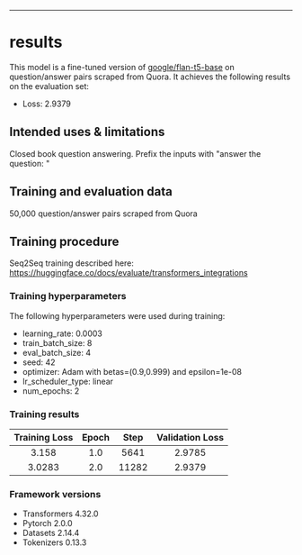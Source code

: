 ---



# results

This model is a fine-tuned version of [google/flan-t5-base](https://huggingface.co/google/flan-t5-base) on question/answer pairs scraped from Quora.
It achieves the following results on the evaluation set:
- Loss: 2.9379


## Intended uses & limitations

Closed book question answering. Prefix the inputs with "answer the question: "

## Training and evaluation data

50,000 question/answer pairs scraped from Quora

## Training procedure

Seq2Seq training described here: https://huggingface.co/docs/evaluate/transformers_integrations

### Training hyperparameters

The following hyperparameters were used during training:
- learning_rate: 0.0003
- train_batch_size: 8
- eval_batch_size: 4
- seed: 42
- optimizer: Adam with betas=(0.9,0.999) and epsilon=1e-08
- lr_scheduler_type: linear
- num_epochs: 2

### Training results

| Training Loss | Epoch | Step  | Validation Loss |
|:-------------:|:-----:|:-----:|:---------------:|
| 3.158         | 1.0   | 5641  | 2.9785          |
| 3.0283        | 2.0   | 11282 | 2.9379          |


### Framework versions

- Transformers 4.32.0
- Pytorch 2.0.0
- Datasets 2.14.4
- Tokenizers 0.13.3
